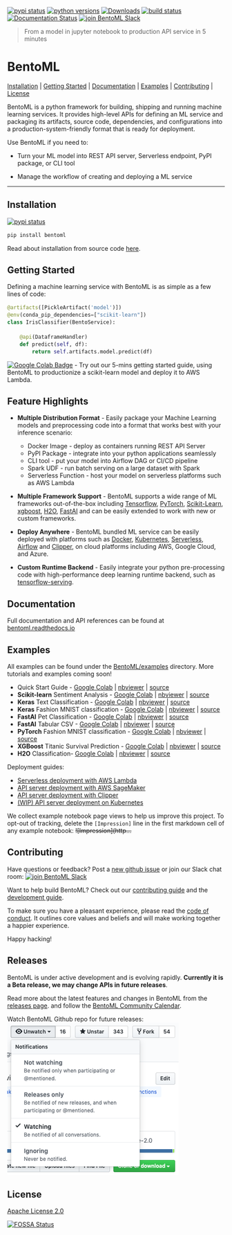 [![pypi status](https://img.shields.io/pypi/v/bentoml.svg)](https://pypi.org/project/BentoML)
[![python versions](https://img.shields.io/pypi/pyversions/bentoml.svg)](https://travis-ci.org/bentoml/BentoML)
[![Downloads](https://pepy.tech/badge/bentoml)](https://pepy.tech/project/bentoml)
[![build status](https://travis-ci.org/bentoml/BentoML.svg?branch=master)](https://travis-ci.org/bentoml/BentoML)
[![Documentation Status](https://readthedocs.org/projects/bentoml/badge/?version=latest)](https://bentoml.readthedocs.io/en/latest/?badge=latest)
[![join BentoML Slack](https://badgen.net/badge/Join/BentoML%20Slack/cyan?icon=slack)](http://bit.ly/2N5IpbB)

> From a model in jupyter notebook to production API service in 5 minutes

# BentoML

[Installation](https://github.com/bentoml/BentoML#installation) | [Getting Started](https://github.com/bentoml/BentoML#getting-started) | [Documentation](http://bentoml.readthedocs.io) | [Examples](https://github.com/bentoml/BentoML#examples) | [Contributing](https://github.com/bentoml/BentoML#contributing) | [License](https://github.com/bentoml/BentoML#license)


BentoML is a python framework for building, shipping and running machine learning
services. It provides high-level APIs for defining an ML service and packaging
its artifacts, source code, dependencies, and configurations into a
production-system-friendly format that is ready for deployment.

Use BentoML if you need to:

* Turn your ML model into REST API server, Serverless endpoint, PyPI package, or CLI tool

* Manage the workflow of creating and deploying a ML service

---


## Installation

[![pypi status](https://img.shields.io/pypi/v/bentoml.svg)](https://pypi.org/project/BentoML)

```python
pip install bentoml
```

Read about installation from source code
[here](https://github.com/bentoml/BentoML/blob/master/DEVELOPMENT.md).


## Getting Started

Defining a machine learning service with BentoML is as simple as a few lines of code:

```python
@artifacts([PickleArtifact('model')])
@env(conda_pip_dependencies=["scikit-learn"])
class IrisClassifier(BentoService):

    @api(DataframeHandler)
    def predict(self, df):
        return self.artifacts.model.predict(df)
```


[![Google Colab Badge](https://colab.research.google.com/assets/colab-badge.svg)](https://colab.research.google.com/github/bentoml/BentoML/blob/master/examples/quick-start/bentoml-quick-start-guide.ipynb) - Try out our 5-mins getting started guide, using BentoML to productionize a scikit-learn model and deploy it to AWS Lambda.


## Feature Highlights

* __Multiple Distribution Format__ - Easily package your Machine Learning models
  and preprocessing code into a format that works best with your inference scenario:
  * Docker Image - deploy as containers running REST API Server
  * PyPI Package - integrate into your python applications seamlessly
  * CLI tool - put your model into Airflow DAG or CI/CD pipeline
  * Spark UDF - run batch serving on a large dataset with Spark
  * Serverless Function - host your model on serverless platforms such as AWS Lambda

* __Multiple Framework Support__ - BentoML supports a wide range of ML frameworks
  out-of-the-box including [Tensorflow](https://github.com/tensorflow/tensorflow/),
  [PyTorch](https://github.com/pytorch/pytorch),
  [Scikit-Learn](https://github.com/scikit-learn/scikit-learn),
  [xgboost](https://github.com/dmlc/xgboost),
  [H2O](https://github.com/h2oai/h2o-3),
  [FastAI](https://github.com/fastai/fastai) and can be easily extended to work
  with new or custom frameworks.

* __Deploy Anywhere__ - BentoML bundled ML service can be easily deployed with
  platforms such as [Docker](https://www.docker.com/),
  [Kubernetes](https://kubernetes.io/),
  [Serverless](https://github.com/serverless/serverless),
  [Airflow](https://airflow.apache.org) and [Clipper](http://clipper.ai),
  on cloud platforms including AWS, Google Cloud, and Azure.

* __Custom Runtime Backend__ - Easily integrate your python pre-processing code with
  high-performance deep learning runtime backend, such as
  [tensorflow-serving](https://github.com/tensorflow/serving).


## Documentation

Full documentation and API references can be found at [bentoml.readthedocs.io](http://bentoml.readthedocs.io)


## Examples

All examples can be found under the
[BentoML/examples](https://github.com/bentoml/BentoML/tree/master/examples)
directory. More tutorials and examples coming soon!


- Quick Start Guide - [Google Colab](https://colab.research.google.com/github/bentoml/BentoML/blob/master/examples/quick-start/bentoml-quick-start-guide.ipynb) | [nbviewer](https://nbviewer.jupyter.org/github/bentoml/BentoML/blob/master/examples/quick-start/bentoml-quick-start-guide.ipynb) | [source](https://github.com/bentoml/BentoML/blob/master/examples/quick-start/bentoml-quick-start-guide.ipynb)
- **Scikit-learn** Sentiment Analysis - [Google Colab](https://colab.research.google.com/github/bentoml/BentoML/blob/master/examples/sklearn-sentiment-clf/sklearn-sentiment-clf.ipynb) | [nbviewer](https://nbviewer.jupyter.org/github/bentoml/BentoML/blob/master/examples/sklearn-sentiment-clf/sklearn-sentiment-clf.ipynb) | [source](https://github.com/bentoml/BentoML/blob/master/examples/sklearn-sentiment-clf/sklearn-sentiment-clf.ipynb)
- **Keras** Text Classification - [Google Colab](https://colab.research.google.com/github/bentoml/BentoML/blob/master/examples/keras-text-classification/keras-text-classification.ipynb) | [nbviewer](https://nbviewer.jupyter.org/github/bentoml/BentoML/blob/master/examples/keras-text-classification/keras-text-classification.ipynb) | [source](https://github.com/bentoml/BentoML/blob/master/examples/keras-text-classification/keras-text-classification.ipynb)
- **Keras** Fashion MNIST classification - [Google Colab](https://colab.research.google.com/github/bentoml/BentoML/blob/master/examples/keras-fashion-mnist/keras-fashion-mnist-classification.ipynb) | [nbviewer](https://nbviewer.jupyter.org/github/bentoml/BentoML/blob/master/examples/keras-fashion-mnist/keras-fashion-mnist-classification.ipynb) | [source](https://github.com/bentoml/BentoML/blob/master/examples/keras-fashion-mnist/keras-fashion-mnist-classification.ipynb)
- **FastAI** Pet Classification - [Google Colab](https://colab.research.google.com/github/bentoml/gallery/blob/master/fast-ai/pet-classification/notebook.ipynb) | [nbviewer](https://nbviewer.jupyter.org/github/bentoml/gallery/blob/master/fast-ai/pet-classification/notebook.ipynb) | [source](https://github.com/bentoml/gallery/blob/master/fast-ai/pet-classification/notebook.ipynb)
- **FastAI** Tabular CSV - [Google Colab](https://colab.research.google.com/github/bentoml/gallery/blob/master/fast-ai/tabular-csv/notebook.ipynb) | [nbviewer](https://nbviewer.jupyter.org/github/bentoml/gallery/blob/master/fast-ai/tabular-csv/notebook.ipynb) | [source](https://github.com/bentoml/gallery/blob/master/fast-ai/tabular-csv/notebook.ipynb)
- **PyTorch** Fashion MNIST classification - [Google Colab](https://colab.research.google.com/github/bentoml/BentoML/blob/master/examples/pytorch-fashion-mnist/pytorch-fashion-mnist.ipynb) | [nbviewer](https://nbviewer.jupyter.org/github/bentoml/BentoML/blob/master/examples/pytorch-fashion-mnist/pytorch-fashion-mnist.ipynb) | [source](https://github.com/bentoml/BentoML/blob/master/examples/pytorch-fashion-mnist/pytorch-fashion-mnist.ipynb)
- **XGBoost** Titanic Survival Prediction - [Google Colab](https://colab.research.google.com/github/bentoml/BentoML/blob/master/examples/xgboost-predict-titanic-survival/XGBoost-titanic-survival-prediction.ipynb) | [nbviewer](https://nbviewer.jupyter.org/github/bentoml/BentoML/blob/master/examples/xgboost-predict-titanic-survival/XGBoost-titanic-survival-prediction.ipynb) | [source](https://github.com/bentoml/BentoML/blob/master/examples/xgboost-predict-titanic-survival/XGBoost-titanic-survival-prediction.ipynb)
- **H2O** Classification- [Google Colab](https://colab.research.google.com/github/bentoml/BentoML/blob/master/examples/h2o-classification/h2o-classification.ipynb) | [nbviewer](https://nbviewer.jupyter.org/github/bentoml/BentoML/blob/master/examples/h2o-classification/h2o-classification.ipynb) | [source](https://github.com/bentoml/BentoML/blob/master/examples/h2o-classification/h2o-classification.ipynb) 


Deployment guides:
- [Serverless deployment with AWS Lambda](https://github.com/bentoml/BentoML/blob/master/examples/deploy-with-serverless)
- [API server deployment with AWS SageMaker](https://github.com/bentoml/BentoML/blob/master/examples/deploy-with-sagemaker)
- [API server deployment with Clipper](https://github.com/bentoml/BentoML/blob/master/example/deploy-with-clipper/deploy-iris-classifier-to-clipper.ipynb)
- [(WIP) API server deployment on Kubernetes](https://github.com/bentoml/BentoML/tree/master/examples/deploy-with-kubernetes)


We collect example notebook page views to help us improve this project.
To opt-out of tracking, delete the `[Impression]` line in the first markdown cell of any example notebook: ~~!\[Impression\]\(http...~~


## Contributing

Have questions or feedback? Post a [new github issue](https://github.com/bentoml/BentoML/issues/new/choose)
or join our Slack chat room: [![join BentoML Slack](https://badgen.net/badge/Join/BentoML%20Slack/cyan?icon=slack)](http://bit.ly/2N5IpbB)

Want to help build BentoML? Check out our
[contributing guide](https://github.com/bentoml/BentoML/blob/master/CONTRIBUTING.md) and the
[development guide](https://github.com/bentoml/BentoML/blob/master/DEVELOPMENT.md).

To make sure you have a pleasant experience, please read the [code of conduct](https://github.com/bentoml/BentoML/blob/master/CODE_OF_CONDUCT.md).
It outlines core values and beliefs and will make working together a happier experience.

Happy hacking!

## Releases

BentoML is under active development and is evolving rapidly. **Currently it is a
Beta release, we may change APIs in future releases**.

Read more about the latest features and changes in BentoML from the [releases page](https://github.com/bentoml/BentoML/releases).
and follow the [BentoML Community Calendar](http://bit.ly/2XvUiM2).

Watch BentoML Github repo for future releases:
![gh-watch](https://raw.githubusercontent.com/bentoml/BentoML/master/docs/_static/img/gh-watch-screenshot.png)

## License

[Apache License 2.0](https://github.com/bentoml/BentoML/blob/master/LICENSE)


[![FOSSA Status](https://app.fossa.io/api/projects/git%2Bgithub.com%2Fbentoml%2FBentoML.svg?type=large)](https://app.fossa.io/projects/git%2Bgithub.com%2Fbentoml%2FBentoML?ref=badge_large)
